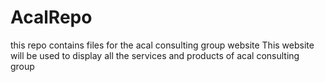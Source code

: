 AcalRepo
========

this repo contains files for the acal consulting group website
This website will be used to display all the services and products of acal consulting group
